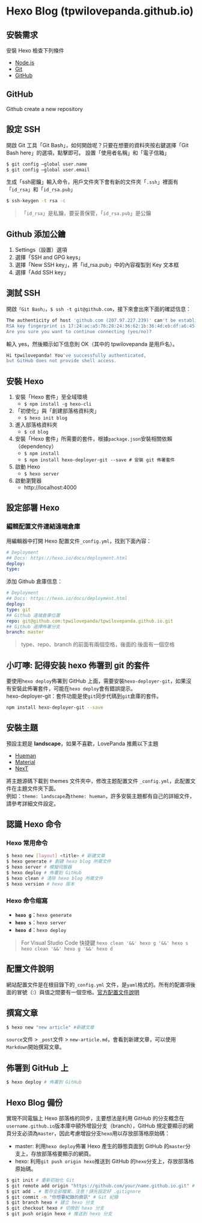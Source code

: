 # Hexo Blog (tpwilovepanda.github.io)
## 安裝需求
安裝 Hexo 檢查下列條件
* [Node.js](http://nodejs.org/)
* [Git](http://git-scm.com/)
* [GitHub](https://github.com/)

## GitHub
Github create a new repository

## 設定 SSH
開啟 Git 工具「Git Bash」，如何開啟呢？只要在想要的資料夾按右鍵選擇「Git Bash here」的選項，點擊即可。
設置「使用者名稱」和「電子信箱」
```bash
$ git config —global user.name
$ git config —global user.email
```
生成「ssh密鑰」輸入命令，用戶文件夾下會有新的文件夾「`.ssh`」裡面有「`id_rsa`」和「`id_rsa.pub`」
```bash
$ ssh-keygen -t rsa -c
```
> 「`id_rsa`」是私鑰，要妥善保管，「`id_rsa.pub`」是公鑰

## Github 添加公鑰
1. Settings（設置）選項
1. 選擇「SSH and GPG keys」
1. 選擇「New SSH key」，將「id_rsa.pub」中的內容複製到 Key 文本框
1. 選擇「Add SSH key」

## 測試 SSH
開啟`「Git Bash」`，`$ ssh -t git@github.com`，接下來會出來下面的確認信息：
```bash
The authenticity of host 'github.com (207.97.227.239)' can't be established. 
RSA key fingerprint is 17:24:ac:a5:76:28:24:36:62:1b:36:4d:eb:df:a6:45.
Are you sure you want to continue connecting (yes/no)?
```
輸入 yes，然後顯示如下信息則 OK（其中的 tpwilovepanda 是用戶名）。
```bash
Hi tpwilovepanda! You've successfully authenticated, 
but GitHub does not provide shell access.
```

## 安裝 Hexo
1. 安裝「Hexo 套件」至全域環境
    * `$ npm install -g hexo-cli`
1. 「初使化」與「創建部落格資料夾」
    * `$ hexo init blog`
1. 進入部落格資料夾
    * `$ cd blog`
1. 安裝「Hexo 套件」所需要的套件，根據`package.json`安裝相關依賴（dependency）
    * `$ npm install`
    * `$ npm install hexo-deployer-git --save # 安裝 git 佈署套件`
1. 啟動 Hexo
    * `$ hexo server`
1. 啟動瀏覽器
    * http://localhost:4000

## 設定部署 Hexo
### 編輯配置文件連結遠端倉庫
用編輯器中打開 Hexo 配置文件`_config.yml`，找到下面內容：
```yaml
# Deployment
## Docs: https://hexo.io/docs/deployment.html
deploy:
type:
```
添加 Github 倉庫信息：
```yaml
# Deployment
## Docs: https://hexo.io/docs/deployment.html
deploy:
type: git
## Github 遠端倉庫位置
repo: git@github.com:tpwilovepanda/tpwilovepanda.github.io.git 
## Github 選擇佈署分支
branch: master
```
> type、repo、branch 的前面有兩個空格，後面的:後面有一個空格

## 小叮嚀: 記得安装 hexo 佈署到 git 的套件
要使用`hexo deploy`佈署到 GitHub 上面，需要安裝`hexo-deployer-git`，如果沒有安裝此佈署套件，可能在`hexo deploy`會有錯誤提示。  
hexo-deployer-git：套件功能是使`git`同步代碼到`git`倉庫的套件。
```bash
npm install hexo-deployer-git --save
```

## 安裝主題
預設主题是 **landscape**，如果不喜歡，LovePanda 推薦以下主題
* [Hueman](https://github.com/ppoffice/hexo-theme-hueman)
* [Material](https://github.com/viosey/hexo-theme-material)
* [NexT](https://github.com/iissnan/hexo-theme-next)

將主題源碼下載到 themes 文件夾中，修改主题配置文件 `_config.yml`，此配置文件在主題文件夾下面。  
例如：`theme: landscape`為`theme: hueman`，許多安裝主題都有自己的詳細文件，請參考詳細文件設定。

## 認識 Hexo 命令
### Hexo 常用命令
```bash
$ hexo new [layout] <title> # 新建文章
$ hexo generate # 創建 hexo blog 所需文件
$ hexo server # 模擬伺服器
$ hexo deploy # 佈署到 GitHub
$ hexo clean # 清除 hexo blog 所需文件
$ hexo version # hexo 版本
```

### Hexo 命令缩寫
* **`hexo g`**：`hexo generate`
* **`hexo s`**：`hexo server`
* **`hexo d`**：`hexo deploy`

> For Visual Studio Code 快捷鍵
> `hexo clean '&&' hexo g '&&' hexo s`
> `hexo clean '&&' hexo g '&&' hexo d`

## 配置文件說明
網站配置文件是在根目錄下的`_config.yml` 文件，是`yaml`格式的。所有的配置項後面的冒號（:）與值之間要有一個空格。[官方配置文件說明](https://hexo.io/zh-tw/docs/configuration.html)

## 撰寫文章
```bash
$ hexo new "new article" #新建文章
```
`source`文件 > `_post`文件 > `new-article.md`，會看到新建文章，可以使用`Markdown`開始撰寫文章。

## 佈署到 GitHub 上
```bash
$ hexo deploy # 佈署到 GitHub
```

## Hexo Blog 備份
實現不同電腦上 Hexo 部落格的同步，主要想法是利用 GitHub 的分支概念在`username.github.io`版本庫中額外增設分支（branch），GitHub 規定要顯示的網頁分支必須為`master`，因此考慮增設分支`hexo`用以存放部落格原始碼：

* master: 利用`hexo deploy`佈署 Hexo 產生的靜態頁面到 GitHub 的`master`分支上，存放部落格要顯示的網頁。
* hexo: 利用`git push origin hexo`推送到 GitHub 的`hexo`分支上，存放部落格原始碼。

```bash
$ git init # 重新初始化 Git
$ git remote add origin "https://github.com/your/name.github.io.git" # 連線 GitHub 遠程倉庫
$ git add . # 暫存全部檔案，注意！請先設定好 .gitignore
$ git commit -m "你想要紀錄的資訊" # Git 紀錄
$ git branch hexo # 建立 hexo 分支
$ git checkout hexo # 切換到 hexo 分支
$ git push origin hexo # 推送到 hexo 分支
```